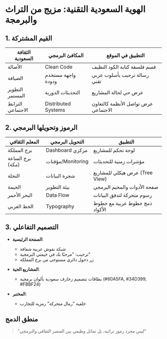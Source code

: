 # الهوية السعودية التقنية: مزيج من التراث والبرمجة

## 1. القيم المشتركة
| الثقافة السعودية       | المكافئ البرمجي               | التطبيق في الموقع                     |
|------------------------|--------------------------------|---------------------------------------|
| الأصالة                | Clean Code                     | قسم فلسفة كتابة الكود النظيف          |
| الضيافة                | واجهة مستخدم ودودة            | رسالة ترحيب بأسلوب عربي تقني          |
| التطوير المستمر        | التحديثات الدورية             | عرض حي لحالة المشاريع                 |
| الترابط الاجتماعي     | Distributed Systems            | عرض تواصل الأنظمة كالتعاون الاجتماعي|

## 2. الرموز وتحويلها البرمجي
| المعلم الثقافي         | التحويل البرمجي               | التطبيق                           |
|------------------------|--------------------------------|-----------------------------------|
| برج المملكة            | Dashboard مركزي               | لوحة تحكم للمشاريع                |
| برج الساعة (مكة)       | مؤقتات/Monitoring             | مؤشرات زمنية للتحديثات            |
| النخلة                 | شجرة البيانات                 | عرض هيكلي للمشاريع (Tree View)     |
| الخيمة                 | بيئة التطوير                  | صفحة الأدوات والمخيم البرمجي      |
| البحر الأحمر           | Data Flow                     | رسوم متحركة لتدفق البيانات        |
| الخط العربي            | Typography                    | دمج خطوط عربية مع خطوط الأكواد     |

## 3. التصميم التفاعلي
- **الصفحة الرئيسية**: 
  - شبكة نقوش عربية شفافة
  - ترحيب: "مرحبًا بك في خيمتي البرمجية"
  - زر دخول دائري مستوحى من برج المملكة

- **المشاريع الحية**: 
  - بطاقات بتصميم زخارف سعودية بألوان برمجية (#60A5FA, #34D399, #FBBF24)

- **المختبر**: 
  - خلفية "رمال متحركة" رمزية للتجارب

## منطق الدمج
> "ليس مجرد رموز تراثية، بل تماثل وظيفي بين العنصر الثقافي والبرمجي"

